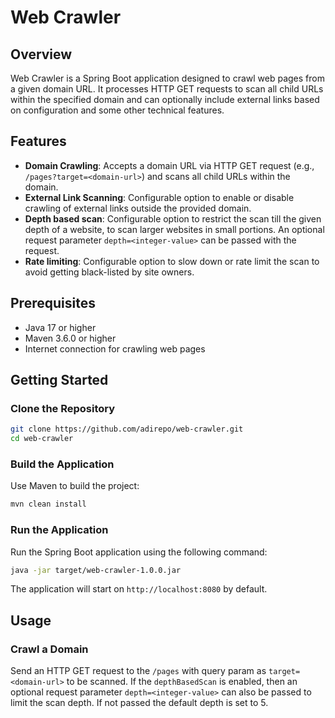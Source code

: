 # Web Crawler

## Overview
Web Crawler is a Spring Boot application designed to crawl web pages from a given domain URL. It processes HTTP GET requests to scan all child URLs within the specified
domain and can optionally include external links based on configuration and some other technical features.

## Features
- **Domain Crawling**: Accepts a domain URL via HTTP GET request (e.g., `/pages?target=<domain-url>`) and scans all child URLs within the domain.
- **External Link Scanning**: Configurable option to enable or disable crawling of external links outside the provided domain.
- **Depth based scan**: Configurable option to restrict the scan till the given depth of a website, to scan larger websites in small portions. An optional request parameter
`depth=<integer-value>` can be passed with the request.
- **Rate limiting**: Configurable option to slow down or rate limit the scan to avoid getting black-listed by site owners.


## Prerequisites
- Java 17 or higher
- Maven 3.6.0 or higher
- Internet connection for crawling web pages

## Getting Started

### Clone the Repository
```bash
git clone https://github.com/adirepo/web-crawler.git
cd web-crawler
```

### Build the Application
Use Maven to build the project:
```bash
mvn clean install
```

### Run the Application
Run the Spring Boot application using the following command:
```bash
java -jar target/web-crawler-1.0.0.jar
```

The application will start on `http://localhost:8080` by default.

## Usage

### Crawl a Domain
Send an HTTP GET request to the `/pages` with query param as `target=<domain-url>` to be scanned. If the `depthBasedScan` is enabled, then an optional request parameter `depth=<integer-value>`
can also be passed to limit the scan depth. If not passed the default depth is set to 5.